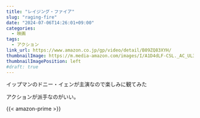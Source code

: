 ```yaml
---
title: "レイジング・ファイア"
slug: "raging-fire"
date: "2024-07-06T14:26:01+09:00"
categories:
  - 映画
tags:
  - アクション
link_url: https://www.amazon.co.jp/gp/video/detail/B09ZQ83XYH/
thumbnailImage: https://m.media-amazon.com/images/I/A1D4dLF-CSL._AC_UL320_.jpg
thumbnailImagePosition: left
#draft: true
---
```

イップマンのドニー・イェンが主演なので楽しみに観てみた
<!--more-->
アクションが派手なのがいい。

{{< amazon-prime >}}
